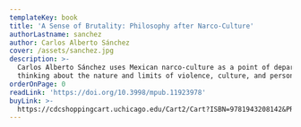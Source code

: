 ```yaml
---
templateKey: book
title: 'A Sense of Brutality: Philosophy after Narco-Culture'
authorLastname: sanchez
author: Carlos Alberto Sánchez
cover: /assets/sanchez.jpg
description: >-
  Carlos Alberto Sánchez uses Mexican narco-culture as a point of departure for
  thinking about the nature and limits of violence, culture, and personhood.
orderOnPage: 0
readLink: 'https://doi.org/10.3998/mpub.11923978'
buyLink: >-
  https://cdcshoppingcart.uchicago.edu/Cart2/Cart?ISBN=9781943208142&PRESS=amherst
---
```

